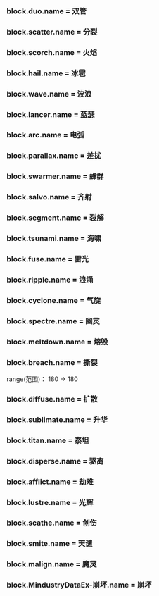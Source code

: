 ### block.duo.name = 双管

### block.scatter.name = 分裂

### block.scorch.name = 火焰

### block.hail.name = 冰雹

### block.wave.name = 波浪

### block.lancer.name = 蓝瑟

### block.arc.name = 电弧

### block.parallax.name = 差扰

### block.swarmer.name = 蜂群

### block.salvo.name = 齐射

### block.segment.name = 裂解

### block.tsunami.name = 海啸

### block.fuse.name = 雷光

### block.ripple.name = 浪涌

### block.cyclone.name = 气旋

### block.spectre.name = 幽灵

### block.meltdown.name = 熔毁

### block.breach.name = 撕裂

range(范围)： 180 -> 180

### block.diffuse.name = 扩散

### block.sublimate.name = 升华

### block.titan.name = 泰坦

### block.disperse.name = 驱离

### block.afflict.name = 劫难

### block.lustre.name = 光辉

### block.scathe.name = 创伤

### block.smite.name = 天谴

### block.malign.name = 魔灵

### block.MindustryDataEx-崩坏.name = 崩坏
